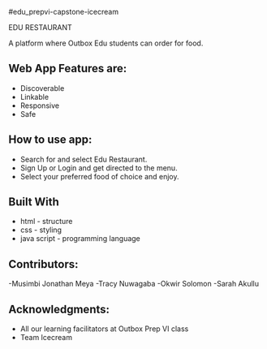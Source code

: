  
#edu_prepvi-capstone-icecream

EDU RESTAURANT

A platform where Outbox Edu students can order for food. 

## Web App Features are:
- Discoverable
- Linkable
- Responsive
- Safe

## How to use app:
- Search for and select Edu Restaurant. 
- Sign Up or Login and get directed to the menu.
- Select your preferred food of choice and enjoy.

## Built With
* html - structure
* css - styling
* java script - programming language

## Contributors:
-Musimbi Jonathan Meya
-Tracy Nuwagaba
-Okwir Solomon
-Sarah Akullu

## Acknowledgments:
- All our learning facilitators at Outbox Prep VI class
- Team Icecream

